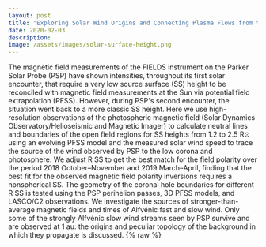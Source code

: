 ```yaml
---
layout: post
title: "Exploring Solar Wind Origins and Connecting Plasma Flows from the Parker Solar Probe to 1 au"
date: 2020-02-03
description: 
image: /assets/images/solar-surface-height.png
---
```

The magnetic field measurements of the FIELDS instrument on the Parker Solar Probe (PSP) have shown intensities, throughout its first solar encounter, that require a very low source surface (SS) height to be reconciled with magnetic field measurements at the Sun via potential field extrapolation (PFSS). However, during PSP's second encounter, the situation went back to a more classic SS height. Here we use high-resolution observations of the photospheric magnetic field (Solar Dynamics Observatory/Helioseismic and Magnetic Imager) to calculate neutral lines and boundaries of the open field regions for SS heights from 1.2 to 2.5 R⊙ using an evolving PFSS model and the measured solar wind speed to trace the source of the wind observed by PSP to the low corona and photosphere. We adjust R SS to get the best match for the field polarity over the period 2018 October–November and 2019 March–April, finding that the best fit for the observed magnetic field polarity inversions requires a nonspherical SS. The geometry of the coronal hole boundaries for different R SS is tested using the PSP perihelion passes, 3D PFSS models, and LASCO/C2 observations. We investigate the sources of stronger-than-average magnetic fields and times of Alfvénic fast and slow wind. Only some of the strongly Alfvénic slow wind streams seen by PSP survive and are observed at 1 au: the origins and peculiar topology of the background in which they propagate is discussed.
{% raw  %}
<script type="text/javascript" src="https://cdn.jsdelivr.net/gh/pcooksey/bibtex-js/src/bibtex_js.js"></script>

<textarea id="bibtex_input" style="display:none;">
@article{Panasenco_2020,
	doi = {10.3847/1538-4365/ab61f4},
	url = {https://doi.org/10.3847%2F1538-4365%2Fab61f4},
	year = 2020,
	month = {feb},
	publisher = {American Astronomical Society},
	volume = {246},
	number = {2},
	pages = {54},
	author = {Olga Panasenco and Marco Velli and Raffaella D'Amicis and Chen Shi and Victor R{\'{e}}ville and Stuart D. Bale and Samuel T. Badman and Justin Kasper and Kelly Korreck and J. W. Bonnell and Thierry Dudok de Wit and Keith Goetz and Peter R. Harvey and Robert J. MacDowall and David M. Malaspina and Marc Pulupa and Anthony W. Case and Davin Larson and Roberto Livi and Michael Stevens and Phyllis Whittlesey},
	title = {Exploring Solar Wind Origins and Connecting Plasma Flows from the Parker Solar Probe to 1 au: Nonspherical Source Surface and Alfv{\'{e}}nic Fluctuations},
	journal = {The Astrophysical Journal Supplement Series},
	abstract = {The magnetic field measurements of the FIELDS instrument on the Parker Solar Probe (PSP) have shown intensities, throughout its first solar encounter, that require a very low source surface (SS) height () to be reconciled with magnetic field measurements at the Sun via potential field extrapolation (PFSS). However, during PSP’s second encounter, the situation went back to a more classic SS height (). Here we use high-resolution observations of the photospheric magnetic field (Solar Dynamics Observatory/Helioseismic and Magnetic Imager) to calculate neutral lines and boundaries of the open field regions for SS heights from 1.2 to 2.5 R
⊙ using an evolving PFSS model and the measured solar wind speed to trace the source of the wind observed by PSP to the low corona and photosphere. We adjust R
SS to get the best match for the field polarity over the period 2018 October–November and 2019 March–April, finding that the best fit for the observed magnetic field polarity inversions requires a nonspherical SS. The geometry of the coronal hole boundaries for different R
SS is tested using the PSP perihelion passes, 3D PFSS models, and LASCO/C2 observations. We investigate the sources of stronger-than-average magnetic fields and times of Alfvénic fast and slow wind. Only some of the strongly Alfvénic slow wind streams seen by PSP survive and are observed at 1 au: the origins and peculiar topology of the background in which they propagate is discussed.}
}
<div id="bibtex_display"></div>
{% endraw  %}
